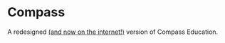 # Compass
A redesigned [(and now on the internet!)](https://ryncmrfrd.me/compass) version of Compass Education.

